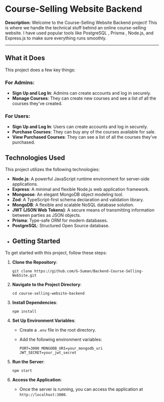 # Course-Selling Website Backend
**Description:**
Welcome to the Course-Selling Website Backend project! This is where we handle the technical stuff behind an online course-selling website. I have used popular tools like PostgreSQL , Prisma ,  Node.js, and Express.js to make sure everything runs smoothly.

  

----------

## What it Does

This project does a few key things:

### For Admins:

-   **Sign Up and Log In**: Admins can create accounts and log in securely.
-   **Manage Courses**: They can create new courses and see a list of all the courses they've created.

### For Users:

-   **Sign Up and Log In**: Users can create accounts and log in securely.
-   **Purchase Courses**: They can buy any of the courses available for sale.
-   **View Purchased Courses**: They can see a list of all the courses they've purchased.
## Technologies Used

This project utilizes the following technologies:

-   **Node.js**: A powerful JavaScript runtime environment for server-side applications.
-   **Express**: A minimal and flexible Node.js web application framework.
-   **Mongoose**: An elegant MongoDB object modeling tool.
-   **Zod**: A TypeScript-first schema declaration and validation library.
-   **MongoDB**: A flexible and scalable NoSQL database solution.
-   **JWT (JSON Web Tokens)**: A secure means of transmitting information between parties as JSON objects.
-   **Prisma**: Type-safe ORM for modern databases.
-   **PostgreSQL**: Structured Open Source database.
-   ## Getting Started

To get started with this project, follow these steps:

1.  **Clone the Repository**:
    
    `git clone https://github.com/G-Suman/Backend-Course-Selling-WebSite.git` 
    
2.  **Navigate to the Project Directory**:
    
    `cd course-selling-website-backend` 
    
3.  **Install Dependencies**:
    
    `npm install` 
    
4.  **Set Up Environment Variables**:
    
    -   Create a `.env` file in the root directory.
    -   Add the following environment variables:
       
        `PORT=3000
        MONGODB_URI=your_mongodb_uri
        JWT_SECRET=your_jwt_secret` 
        
5.  **Run the Server**:
    
    `npm start` 
    
6.  **Access the Application**:
    -   Once the server is running, you can access the application at `http://localhost:3000`.



